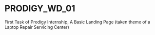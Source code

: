 # PRODIGY_WD_01
First Task of Prodigy Internship, A Basic Landing Page (taken theme of a Laptop Repair Servicing Center)
